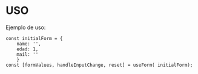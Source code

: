 # USO

Ejemplo de uso: 
```
const initialForm = {
    name: '',
    edad: 1,
    mail: ''
    }
const [formValues, handleInputChange, reset] = useForm( initialForm);

```
